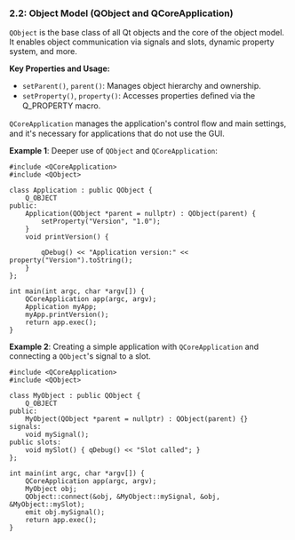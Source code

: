 ### 2.2: Object Model (QObject and QCoreApplication)

`QObject` is the base class of all Qt objects and the core of the object model. It enables object communication via signals and slots, dynamic property system, and more.

**Key Properties and Usage:**

* `setParent()`, `parent()`: Manages object hierarchy and ownership.
* `setProperty()`, `property()`: Accesses properties deﬁned via the Q_PROPERTY macro.

`QCoreApplication` manages the application's control ﬂow and main settings, and it's necessary for applications that do not use the GUI.

**Example 1**: Deeper use of `QObject` and `QCoreApplication`:

```
#include <QCoreApplication>
#include <QObject> 
 
class Application : public QObject { 
    Q_OBJECT 
public: 
    Application(QObject *parent = nullptr) : QObject(parent) { 
        setProperty("Version", "1.0"); 
    } 
    void printVersion() { 

        qDebug() << "Application version:" << property("Version").toString(); 
    } 
}; 
 
int main(int argc, char *argv[]) { 
    QCoreApplication app(argc, argv); 
    Application myApp; 
    myApp.printVersion(); 
    return app.exec(); 
} 
```

**Example 2**: Creating a simple application with `QCoreApplication` and connecting a `QObject`'s signal to a
slot.

```
#include <QCoreApplication>
#include <QObject> 
 
class MyObject : public QObject { 
    Q_OBJECT 
public: 
    MyObject(QObject *parent = nullptr) : QObject(parent) {} 
signals: 
    void mySignal(); 
public slots: 
    void mySlot() { qDebug() << "Slot called"; } 
}; 
 
int main(int argc, char *argv[]) { 
    QCoreApplication app(argc, argv); 
    MyObject obj; 
    QObject::connect(&obj, &MyObject::mySignal, &obj, &MyObject::mySlot); 
    emit obj.mySignal(); 
    return app.exec(); 
}
```